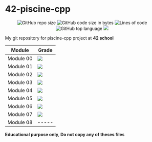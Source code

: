 # 42-piscine-cpp
<p align="center"> 
<img alt="GitHub repo size" src="https://img.shields.io/github/repo-size/bycop/42-piscine-cpp">
<img alt="GitHub code size in bytes" src="https://img.shields.io/github/languages/code-size/bycop/42-piscine-cpp">
<img alt="Lines of code" src="https://img.shields.io/tokei/lines/github/bycop/42-piscine-cpp">
<img alt="GitHub top language" src="https://img.shields.io/github/languages/top/bycop/42-piscine-cpp">
<img src="https://hits.seeyoufarm.com/api/count/incr/badge.svg?url=https%3A%2F%2Fgithub.com%2Fbycop%2F42-piscine-cpp%2F&count_bg=%233062F3&title_bg=%23555555&icon=&icon_color=%23E7E7E7&title=Views&edge_flat=false"/>
</p>

My git repository for piscine-cpp project at **42 school** 

| Module | Grade |
| ----- | ----- |
| Module 00 | <img src="https://bit.ly/3CZYJ2X"> |
| Module 01 | <img src="https://bit.ly/3F9qhEU"> |
| Module 02 | <img src="https://bit.ly/3kZzpnn"> |
| Module 03 | <img src="https://bit.ly/3kZzqHX"> |
| Module 04 | <img src="https://bit.ly/3iEbkBb"> |
| Module 05 | <img src="https://bit.ly/3Aioc5W"> |
| Module 06 | <img src="https://bit.ly/3FA10DU"> |
| Module 07 | <img src="https://bit.ly/2YB92fn"> |
| Module 08 | ----- |

**Educational purpose only, Do not copy any of theses files**


